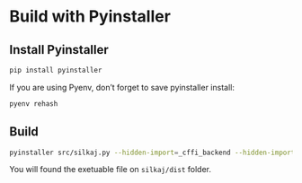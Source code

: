# Build with Pyinstaller

## Install Pyinstaller
```bash
pip install pyinstaller
```

If you are using Pyenv, don’t forget to save pyinstaller install:
```bash
pyenv rehash
```

## Build
```bash
pyinstaller src/silkaj.py --hidden-import=_cffi_backend --hidden-import=_scrypt --onefile
```

You will found the exetuable file on `silkaj/dist` folder.
